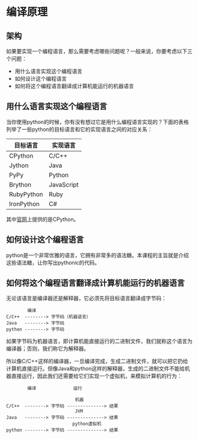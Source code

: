 # 编译原理

## 架构

如果要实现一个编程语言，那么需要考虑哪些问题呢？一般来说，你要考虑以下三个问题：

- 用什么语言实现这个编程语言
- 如何设计这个编程语言
- 如何将这个编程语言翻译成计算机能运行的机器语言

## 用什么语言实现这个编程语言

当你使用python的时候，你有没有想过它是用什么编程语言实现的？下面的表格列举了一些python的目标语言和它的实现语言之间的对应关系：

|目标语言  |实现语言  |
|----------|----------|
|CPython   |C/C++     |
|Jython    |Java      |
|PyPy      |Python    |
|Brython   |JavaScript|
|RubyPython|Ruby      |
|IronPython|C#        |

其中[官网](https://www.python.org/)上提供的是CPython。

## 如何设计这个编程语言

python是一个非常优雅的语言，它拥有非常多的语法糖。本课程的主旨就是介绍这些语法糖，让你写出pythonic的代码。

## 如何将这个编程语言翻译成计算机能运行的机器语言

无论该语言是编译器还是解释器，它必须先将目标语言翻译成字节码：

```
        编译
C/C++  --------> 字节码（机器语言）
Java   --------> 字节码
python --------> 字节码
```

如果字节码为机器语言，即计算机能直接运行的二进制文件，我们就称这个语言为编译器；否则，我们称它为解释器。

所以像C/C++这样的编译器，一旦编译完成，生成二进制文件，就可以把它扔给计算机直接运行。但像Java和python这样的解释器，生成的二进制文件不能给机器直接运行，因此我们还需要给它们实现一个虚拟机，来模拟计算机的行为：

```
        编译              运行
		                  
                          机器
C/C++  --------> 字节码 --------------> 结果
                          JVM
Java   --------> 字节码 --------------> 结果
                         python虚拟机
python --------> 字节码 --------------> 结果
```